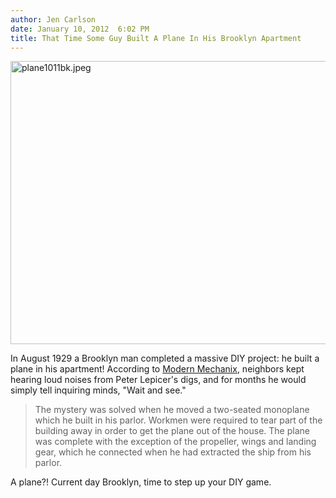 ```yaml
---
author: Jen Carlson
date: January 10, 2012  6:02 PM
title: That Time Some Guy Built A Plane In His Brooklyn Apartment
---
```


<p><span class="mt-enclosure mt-enclosure-image" style="display: inline;"> <img alt="plane1011bk.jpeg" src="https://web.archive.org/web/20120118134918im_/http://gothamist.com/attachments/arts_jen/plane1011bk.jpeg" width="640" height="453" class="image-none"> </span></p>

<p>In August 1929 a Brooklyn man completed a massive DIY project: he built a plane in his apartment! According to <a href="https://web.archive.org/web/20120118134918/http://blog.modernmechanix.com/2011/04/14/builds-plane-in-parlor-while-neighbors-wonder-at-noise/">Modern Mechanix</a>, neighbors kept hearing loud noises from Peter Lepicer&apos;s digs, and for months he would simply tell inquiring minds, &quot;Wait and see.&quot;</p>

<blockquote>The mystery was solved when he moved a two-seated monoplane which he built in his parlor. Workmen were required to tear part of the building away in order to get the plane out of the house. The plane was complete with the exception of the propeller, wings and landing gear, which he connected when he had extracted the ship from his parlor.</blockquote>

<p>A plane?! Current day Brooklyn, time to step up your DIY game.</p>